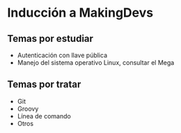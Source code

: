 # Inducción a MakingDevs

## Temas por estudiar

- Autenticación con llave pública
- Manejo del sistema operativo Linux, consultar el Mega

## Temas por tratar

- Git
- Groovy
- Línea de comando
- Otros
